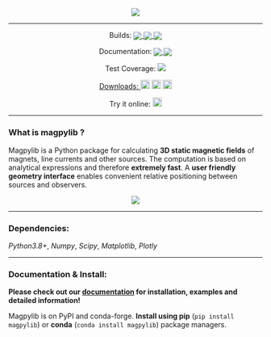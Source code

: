 
<p align="center"><img align="center" src=docs/_static/images/magpylib_flag.png ><p>

---
<div>
<p align="center"> Builds:
<a href="https://anaconda.org/conda-forge/magpylib">
<img align='center' src="https://anaconda.org/conda-forge/magpylib/badges/platforms.svg">
  </a>
<a href="https://dev.azure.com/magpylib/magpylib/_build/latest?definitionId=1&branchName=main"> <img align='center' src="https://dev.azure.com/magpylib/magpylib/_apis/build/status/magpylib.magpylib?branchName=main"> </a>
<a href="https://circleci.com/gh/magpylib/magpylib"> <img align='center' src="https://circleci.com/gh/magpylib/magpylib.svg?style=svg"> </a>

</p>

<p align="center"> Documentation:
<a href="https://magpylib.readthedocs.io/en/latest/"> <img align='center' src="https://readthedocs.org/projects/magpylib/badge/?version=latest"> </a>
<a href="https://opensource.org/licenses/BSD-2-Clause"> <img align='center' src="https://img.shields.io/badge/License-BSD_2--Clause-orange.svg"> </a>
</p>

<p align="center"> Test Coverage:
<a href="https://codecov.io/gh/magpylib/magpylib">
  <img src="https://codecov.io/gh/magpylib/magpylib/branch/main/graph/badge.svg" />


<p align="center"> Downloads:
<a href="https://pypi.org/project/magpylib/">
<img src="https://badge.fury.io/py/magpylib.svg" alt="PyPI version" height="18"></a>
<a href="https://anaconda.org/conda-forge/magpylib"><img src="https://anaconda.org/conda-forge/magpylib/badges/version.svg" alt="Conda Cloud" height="18"></a>
<a href="https://anaconda.org/conda-forge/magpylib"><img src="https://anaconda.org/conda-forge/magpylib/badges/downloads.svg" alt="Conda Cloud" height="18"></a>


<p align="center"> Try it online:
<a href="https://mybinder.org/v2/gh/magpylib/magpylib/4.3.0?filepath=docs%2Fexamples">
<img src="https://mybinder.org/badge_logo.svg" alt="MyBinder link" height="18"></a>
</p>

</div>

---

### What is magpylib ?
Magpylib is a Python package for calculating **3D static magnetic fields** of magnets, line currents and other sources. The computation is based on analytical expressions and therefore **extremely fast**. A **user friendly geometry interface** enables convenient relative positioning between sources and observers.

<p align="center">
    <img align='center' src=docs/_static/images/index/source_fundamentals.png>
</p>

---

### Dependencies:
_Python3.8+_, _Numpy_, _Scipy_, _Matplotlib_, _Plotly_

---

### Documentation & Install:

**Please check out our [documentation](https://magpylib.readthedocs.io/en/latest) for installation, examples and detailed information!**

Magpylib is on PyPI and conda-forge. **Install using pip** (`pip install magpylib`) or **conda** (`conda install magpylib`) package managers.
